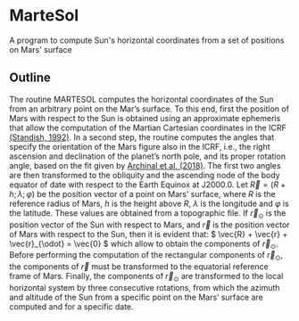 # MarteSol

A program to compute Sun's horizontal coordinates from a set of positions on Mars' surface

## Outline

The routine MARTESOL computes the horizontal coordinates of the Sun from an arbitrary point on the Mar’s surface. To this end, first the position of Mars with respect to the Sun is obtained using an approximate ephemeris that allow the computation of the Martian Cartesian coordinates in the ICRF [(Standish, 1992)](https://ssd.jpl.nasa.gov/planets/approx_pos.html). In a second step, the routine computes the angles that specify the orientation of the Mars figure also in the ICRF, i.e., the right ascension and declination of the planet’s north pole, and its proper rotation angle, based on the fit given by [Archinal et al. (2018)](https://link.springer.com/article/10.1007/s10569-017-9805-5). The first two angles are then transformed to the obliquity and the ascending node of the body equator of date with respect to the Earth Equinox at J2000.0. Let $\vec{R} = \left(R+h; \lambda; \varphi \right)$ be the position vector of a point on Mars’ surface, where $R$ is the reference radius of Mars, $h$ is the height above $R$, $\lambda$ is the longitude and $\varphi$ is the latitude. These values are obtained from a topographic file. If $\vec{r}_{\odot}$ is the position vector of the Sun with respect to Mars, and $\vec{r}$ is the position vector of Mars with respect to the Sun, then it is evident that: $ \vec{R} + \vec{r} + \vec{r}_{\odot} = \vec{0} $ which allow to obtain the components of $\vec{r}_{\odot}$. Before performing the computation of the rectangular components of $\vec{r}_{\odot}$, the components of $\vec{r}$ must be transformed to the equatorial reference frame of Mars. Finally, the components of $\vec{r}_{\odot}$ are transformed to the local horizontal system by three consecutive rotations, from which the azimuth and altitude of the Sun from a specific point on the Mars’ surface are computed and for a specific date.
